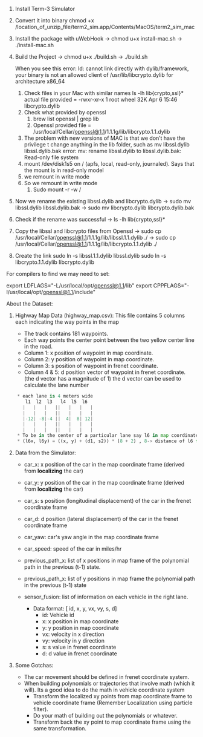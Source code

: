 



1. Install Term-3 Simulator
2. Convert it into binary
   chmod +x /location_of_unzip_file/term2_sim.app/Contents/MacOS/term2_sim_mac
3. Install the package with uWebHook
  -> chmod u+x install-mac.sh
  -> ./install-mac.sh
4. Build the Project
  -> chmod u+x ./build.sh
  -> ./build.sh

   When you see this error:
   ld: cannot link directly with dylib/framework, your binary is not an allowed client of /usr/lib/libcrypto.dylib for architecture x86_64

   1. Check files in your Mac with similar names
   	ls -lh lib{crypto,ssl}*
   	actual file provided = -rwxr-xr-x  1 root  wheel    32K Apr  6 15:46 libcrypto.dylib
   2. Check what provided by openssl
       1. brew list openssl | grep lib
       2. Openssl provided file = /usr/local/Cellar/openssl@1.1/1.1.1g/lib/libcrypto.1.1.dylib
   3. The problem with new versions of MAC is that we don’t have the privilege t change anything in the lib folder, such as mv libssl.dylib libssl.dylib.bak error: mv: rename libssl.dylib to libssl.dylib.bak: Read-only file system
   4. mount /dev/disk1s5 on / (apfs, local, read-only, journaled). Says that the mount is in read-only model
   5. we remount in write mode
   6. So we remount in write mode
       1. Sudo mount -r -w /
  7. Now we rename the existing libssl.dylib and libcrypto.dylib
    -> sudo mv libssl.dylib libssl.dylib.bak
    -> sudo mv libcrypto.dylib libcrypto.dylib.bak
  8. Check if the rename was successful
    -> ls -lh lib{crypto,ssl}*
  9. Copy the libssl and libcrypto files from Openssl
    -> sudo cp /usr/local/Cellar/openssl@1.1/1.1.1g/lib/libssl.1.1.dylib ./
    -> sudo cp /usr/local/Cellar/openssl@1.1/1.1.1g/lib/libcrypto.1.1.dylib ./
  10. Create the link
    sudo ln -s libssl.1.1.dylib libssl.dylib
    sudo ln -s libcrypto.1.1.dylib libcrypto.dylib



  For compilers to find we may need to set:

  export LDFLAGS="-L/usr/local/opt/openssl@1.1/lib"
  export CPPFLAGS="-I/usr/local/opt/openssl@1.1/include"


About the Dataset:

1. Highway Map Data (highway_map.csv):
   This file contains 5 columns each indicating the way points in the map

   * The track contains 181 waypoints.
   * Each way points the center point between the two yellow center line in the road.
   * Column 1:      x position of waypoint in map coordinate.
   * Column 2:      y position of waypoint in map coordinate.
   * Column 3:      s position of waypoint in frenet coordinate.
   * Column 4 & 5:  d position vector of waypoint in frenet coordinate. (the d vector has a magnitude of 1)
              the d vector can be used to calculate the lane number

  ```python
      * each lane is 4 meters wide
         l1  l2  l3   l4  l5  l6
        |   |   |   ||   |   |   |
        |   |   |   ||   |   |   |
        |-12| -8|-4 ||  4|  8| 12|
        |   |   |   ||   |   |   |
        |   |   |   ||   |   |   |
      * To be in the center of a particular lane say l6 in map coordinate. we simple do,
      * (l6x, l6y) = ((x, y) + (d1, s2)) * (8 + 2) , 8-> distance of l6 from center, 2->to reach the center of the lane

 ```


2. Data from the Simulator:

    * car_x:              x position of the car in the map coordinate frame (derived from **localizing** the car)
    * car_y:              y position of the car in the map coordinate frame (derived from **localizing** the car)
    * car_s:              s position (longitudinal displacement) of the car in the frenet coordinate frame
    * car_d:              d position (lateral displacement) of the car in the frenet coordinate frame
    * car_yaw:            car's yaw angle in the map coordinate frame
    * car_speed:          speed of the car in miles/hr

    * previous_path_x:    list of x positions in map frame of the polynomial path in the previous (t-1) state.
    * previous_path_x:    list of y positions in map frame the polynomial path in the previous (t-1) state

    * sensor_fusion:      list of information on each vehicle in the right lane.
      * Data format:       [ id, x, y, vx, vy, s, d]
        * id:             Vehicle id
        * x:              x position in map coordinate
        * y:              y position in map coordinate
        * vx:             velocity in x direction
        * vy:             velocity in y direction
        * s:              s value in frenet coordinate
        * d:              d value in frenet coordinate

3. Some Gotchas:

   * The car movement should be defined in frenet coordinate system.
   * When building polynomials or trajectories that involve math (which it will). Its a good idea to do the math in vehicle coordinate system
      * Transform the localized xy points from map coordinate frame to vehicle coordinate frame (Remember Localization using particle filter).
      * Do your math of building out the polynomials or whatever.
      * Transform back the xy point to map coordinate frame using the same transformation.
